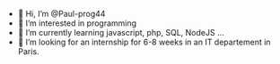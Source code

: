 - 👋 Hi, I’m @Paul-prog44
- 👀 I’m interested in programming
- 🌱 I’m currently learning javascript, php, SQL, NodeJS ...
- 💞️ I’m looking for an internship for 6-8 weeks in an IT departement in Paris.

<!---
Paul-prog44/Paul-prog44 is a ✨ special ✨ repository because its `README.md` (this file) appears on your GitHub profile.
You can click the Preview link to take a look at your changes.
--->
